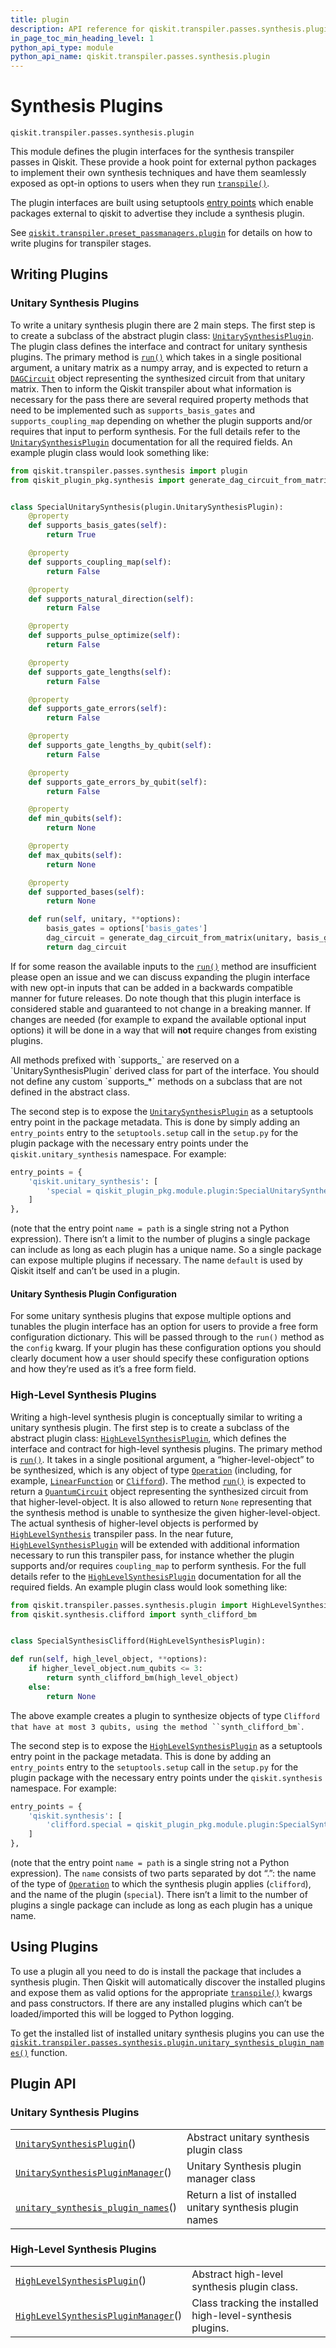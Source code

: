 ```yaml
---
title: plugin
description: API reference for qiskit.transpiler.passes.synthesis.plugin
in_page_toc_min_heading_level: 1
python_api_type: module
python_api_name: qiskit.transpiler.passes.synthesis.plugin
---
```


<span id="module-qiskit.transpiler.passes.synthesis.plugin" />

<span id="qiskit-transpiler-synthesis-plugins" />

<span id="synthesis-plugins-qiskit-transpiler-passes-synthesis-plugin" />

# Synthesis Plugins

<span id="module-qiskit.transpiler.passes.synthesis.plugin" />

`qiskit.transpiler.passes.synthesis.plugin`

This module defines the plugin interfaces for the synthesis transpiler passes in Qiskit. These provide a hook point for external python packages to implement their own synthesis techniques and have them seamlessly exposed as opt-in options to users when they run [`transpile()`](compiler#qiskit.compiler.transpile "qiskit.compiler.transpile").

The plugin interfaces are built using setuptools [entry points](https://setuptools.readthedocs.io/en/latest/userguide/entry_point.html) which enable packages external to qiskit to advertise they include a synthesis plugin.

See [`qiskit.transpiler.preset_passmanagers.plugin`](transpiler_plugins#module-qiskit.transpiler.preset_passmanagers.plugin "qiskit.transpiler.preset_passmanagers.plugin") for details on how to write plugins for transpiler stages.

## Writing Plugins

### Unitary Synthesis Plugins

To write a unitary synthesis plugin there are 2 main steps. The first step is to create a subclass of the abstract plugin class: [`UnitarySynthesisPlugin`](qiskit.transpiler.passes.synthesis.plugin.UnitarySynthesisPlugin "qiskit.transpiler.passes.synthesis.plugin.UnitarySynthesisPlugin"). The plugin class defines the interface and contract for unitary synthesis plugins. The primary method is [`run()`](qiskit.transpiler.passes.synthesis.plugin.UnitarySynthesisPlugin#run "qiskit.transpiler.passes.synthesis.plugin.UnitarySynthesisPlugin.run") which takes in a single positional argument, a unitary matrix as a numpy array, and is expected to return a [`DAGCircuit`](qiskit.dagcircuit.DAGCircuit "qiskit.dagcircuit.DAGCircuit") object representing the synthesized circuit from that unitary matrix. Then to inform the Qiskit transpiler about what information is necessary for the pass there are several required property methods that need to be implemented such as `supports_basis_gates` and `supports_coupling_map` depending on whether the plugin supports and/or requires that input to perform synthesis. For the full details refer to the [`UnitarySynthesisPlugin`](qiskit.transpiler.passes.synthesis.plugin.UnitarySynthesisPlugin "qiskit.transpiler.passes.synthesis.plugin.UnitarySynthesisPlugin") documentation for all the required fields. An example plugin class would look something like:

```python
from qiskit.transpiler.passes.synthesis import plugin
from qiskit_plugin_pkg.synthesis import generate_dag_circuit_from_matrix


class SpecialUnitarySynthesis(plugin.UnitarySynthesisPlugin):
    @property
    def supports_basis_gates(self):
        return True

    @property
    def supports_coupling_map(self):
        return False

    @property
    def supports_natural_direction(self):
        return False

    @property
    def supports_pulse_optimize(self):
        return False

    @property
    def supports_gate_lengths(self):
        return False

    @property
    def supports_gate_errors(self):
        return False

    @property
    def supports_gate_lengths_by_qubit(self):
        return False

    @property
    def supports_gate_errors_by_qubit(self):
        return False

    @property
    def min_qubits(self):
        return None

    @property
    def max_qubits(self):
        return None

    @property
    def supported_bases(self):
        return None

    def run(self, unitary, **options):
        basis_gates = options['basis_gates']
        dag_circuit = generate_dag_circuit_from_matrix(unitary, basis_gates)
        return dag_circuit
```

If for some reason the available inputs to the [`run()`](qiskit.transpiler.passes.synthesis.plugin.UnitarySynthesisPlugin#run "qiskit.transpiler.passes.synthesis.plugin.UnitarySynthesisPlugin.run") method are insufficient please open an issue and we can discuss expanding the plugin interface with new opt-in inputs that can be added in a backwards compatible manner for future releases. Do note though that this plugin interface is considered stable and guaranteed to not change in a breaking manner. If changes are needed (for example to expand the available optional input options) it will be done in a way that will **not** require changes from existing plugins.

<Admonition title="Note" type="note">
  All methods prefixed with `supports_` are reserved on a `UnitarySynthesisPlugin` derived class for part of the interface. You should not define any custom `supports_*` methods on a subclass that are not defined in the abstract class.
</Admonition>

The second step is to expose the [`UnitarySynthesisPlugin`](qiskit.transpiler.passes.synthesis.plugin.UnitarySynthesisPlugin "qiskit.transpiler.passes.synthesis.plugin.UnitarySynthesisPlugin") as a setuptools entry point in the package metadata. This is done by simply adding an `entry_points` entry to the `setuptools.setup` call in the `setup.py` for the plugin package with the necessary entry points under the `qiskit.unitary_synthesis` namespace. For example:

```python
entry_points = {
    'qiskit.unitary_synthesis': [
        'special = qiskit_plugin_pkg.module.plugin:SpecialUnitarySynthesis',
    ]
},
```

(note that the entry point `name = path` is a single string not a Python expression). There isn’t a limit to the number of plugins a single package can include as long as each plugin has a unique name. So a single package can expose multiple plugins if necessary. The name `default` is used by Qiskit itself and can’t be used in a plugin.

#### Unitary Synthesis Plugin Configuration

For some unitary synthesis plugins that expose multiple options and tunables the plugin interface has an option for users to provide a free form configuration dictionary. This will be passed through to the `run()` method as the `config` kwarg. If your plugin has these configuration options you should clearly document how a user should specify these configuration options and how they’re used as it’s a free form field.

### High-Level Synthesis Plugins

Writing a high-level synthesis plugin is conceptually similar to writing a unitary synthesis plugin. The first step is to create a subclass of the abstract plugin class: [`HighLevelSynthesisPlugin`](qiskit.transpiler.passes.synthesis.plugin.HighLevelSynthesisPlugin "qiskit.transpiler.passes.synthesis.plugin.HighLevelSynthesisPlugin"), which defines the interface and contract for high-level synthesis plugins. The primary method is [`run()`](qiskit.transpiler.passes.synthesis.plugin.HighLevelSynthesisPlugin#run "qiskit.transpiler.passes.synthesis.plugin.HighLevelSynthesisPlugin.run"). It takes in a single positional argument, a “higher-level-object” to be synthesized, which is any object of type [`Operation`](qiskit.circuit.Operation "qiskit.circuit.Operation") (including, for example, [`LinearFunction`](qiskit.circuit.library.LinearFunction "qiskit.circuit.library.generalized_gates.linear_function.LinearFunction") or [`Clifford`](qiskit.quantum_info.Clifford "qiskit.quantum_info.operators.symplectic.clifford.Clifford")). The method [`run()`](qiskit.transpiler.passes.synthesis.plugin.HighLevelSynthesisPlugin#run "qiskit.transpiler.passes.synthesis.plugin.HighLevelSynthesisPlugin.run") is expected to return a [`QuantumCircuit`](qiskit.circuit.QuantumCircuit "qiskit.circuit.QuantumCircuit") object representing the synthesized circuit from that higher-level-object. It is also allowed to return `None` representing that the synthesis method is unable to synthesize the given higher-level-object. The actual synthesis of higher-level objects is performed by [`HighLevelSynthesis`](qiskit.transpiler.passes.HighLevelSynthesis "qiskit.transpiler.passes.synthesis.high_level_synthesis.HighLevelSynthesis") transpiler pass. In the near future, [`HighLevelSynthesisPlugin`](qiskit.transpiler.passes.synthesis.plugin.HighLevelSynthesisPlugin "qiskit.transpiler.passes.synthesis.plugin.HighLevelSynthesisPlugin") will be extended with additional information necessary to run this transpiler pass, for instance whether the plugin supports and/or requires `coupling_map` to perform synthesis. For the full details refer to the [`HighLevelSynthesisPlugin`](qiskit.transpiler.passes.synthesis.plugin.HighLevelSynthesisPlugin "qiskit.transpiler.passes.synthesis.plugin.HighLevelSynthesisPlugin") documentation for all the required fields. An example plugin class would look something like:

```python
from qiskit.transpiler.passes.synthesis.plugin import HighLevelSynthesisPlugin
from qiskit.synthesis.clifford import synth_clifford_bm


class SpecialSynthesisClifford(HighLevelSynthesisPlugin):

def run(self, high_level_object, **options):
    if higher_level_object.num_qubits <= 3:
        return synth_clifford_bm(high_level_object)
    else:
        return None
```

The above example creates a plugin to synthesize objects of type ``` Clifford that have at most 3 qubits, using the method ``synth_clifford_bm` ```.

The second step is to expose the [`HighLevelSynthesisPlugin`](qiskit.transpiler.passes.synthesis.plugin.HighLevelSynthesisPlugin "qiskit.transpiler.passes.synthesis.plugin.HighLevelSynthesisPlugin") as a setuptools entry point in the package metadata. This is done by adding an `entry_points` entry to the `setuptools.setup` call in the `setup.py` for the plugin package with the necessary entry points under the `qiskit.synthesis` namespace. For example:

```python
entry_points = {
    'qiskit.synthesis': [
        'clifford.special = qiskit_plugin_pkg.module.plugin:SpecialSynthesisClifford',
    ]
},
```

(note that the entry point `name = path` is a single string not a Python expression). The `name` consists of two parts separated by dot “.”: the name of the type of [`Operation`](qiskit.circuit.Operation "qiskit.circuit.Operation") to which the synthesis plugin applies (`clifford`), and the name of the plugin (`special`). There isn’t a limit to the number of plugins a single package can include as long as each plugin has a unique name.

## Using Plugins

To use a plugin all you need to do is install the package that includes a synthesis plugin. Then Qiskit will automatically discover the installed plugins and expose them as valid options for the appropriate [`transpile()`](compiler#qiskit.compiler.transpile "qiskit.compiler.transpile") kwargs and pass constructors. If there are any installed plugins which can’t be loaded/imported this will be logged to Python logging.

To get the installed list of installed unitary synthesis plugins you can use the [`qiskit.transpiler.passes.synthesis.plugin.unitary_synthesis_plugin_names()`](qiskit.transpiler.passes.synthesis.plugin.unitary_synthesis_plugin_names "qiskit.transpiler.passes.synthesis.plugin.unitary_synthesis_plugin_names") function.

## Plugin API

<span id="id1" />

### Unitary Synthesis Plugins

|                                                                                                                                                                                           |                                                           |
| ----------------------------------------------------------------------------------------------------------------------------------------------------------------------------------------- | --------------------------------------------------------- |
| [`UnitarySynthesisPlugin`](qiskit.transpiler.passes.synthesis.plugin.UnitarySynthesisPlugin "qiskit.transpiler.passes.synthesis.plugin.UnitarySynthesisPlugin")()                         | Abstract unitary synthesis plugin class                   |
| [`UnitarySynthesisPluginManager`](qiskit.transpiler.passes.synthesis.plugin.UnitarySynthesisPluginManager "qiskit.transpiler.passes.synthesis.plugin.UnitarySynthesisPluginManager")()    | Unitary Synthesis plugin manager class                    |
| [`unitary_synthesis_plugin_names`](qiskit.transpiler.passes.synthesis.plugin.unitary_synthesis_plugin_names "qiskit.transpiler.passes.synthesis.plugin.unitary_synthesis_plugin_names")() | Return a list of installed unitary synthesis plugin names |

<span id="id2" />

### High-Level Synthesis Plugins

|                                                                                                                                                                                              |                                                            |
| -------------------------------------------------------------------------------------------------------------------------------------------------------------------------------------------- | ---------------------------------------------------------- |
| [`HighLevelSynthesisPlugin`](qiskit.transpiler.passes.synthesis.plugin.HighLevelSynthesisPlugin "qiskit.transpiler.passes.synthesis.plugin.HighLevelSynthesisPlugin")()                      | Abstract high-level synthesis plugin class.                |
| [`HighLevelSynthesisPluginManager`](qiskit.transpiler.passes.synthesis.plugin.HighLevelSynthesisPluginManager "qiskit.transpiler.passes.synthesis.plugin.HighLevelSynthesisPluginManager")() | Class tracking the installed high-level-synthesis plugins. |

